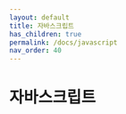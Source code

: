 ```yaml
---
layout: default
title: 자바스크립트
has_children: true
permalink: /docs/javascript
nav_order: 40
---
```


# 자바스크립트


